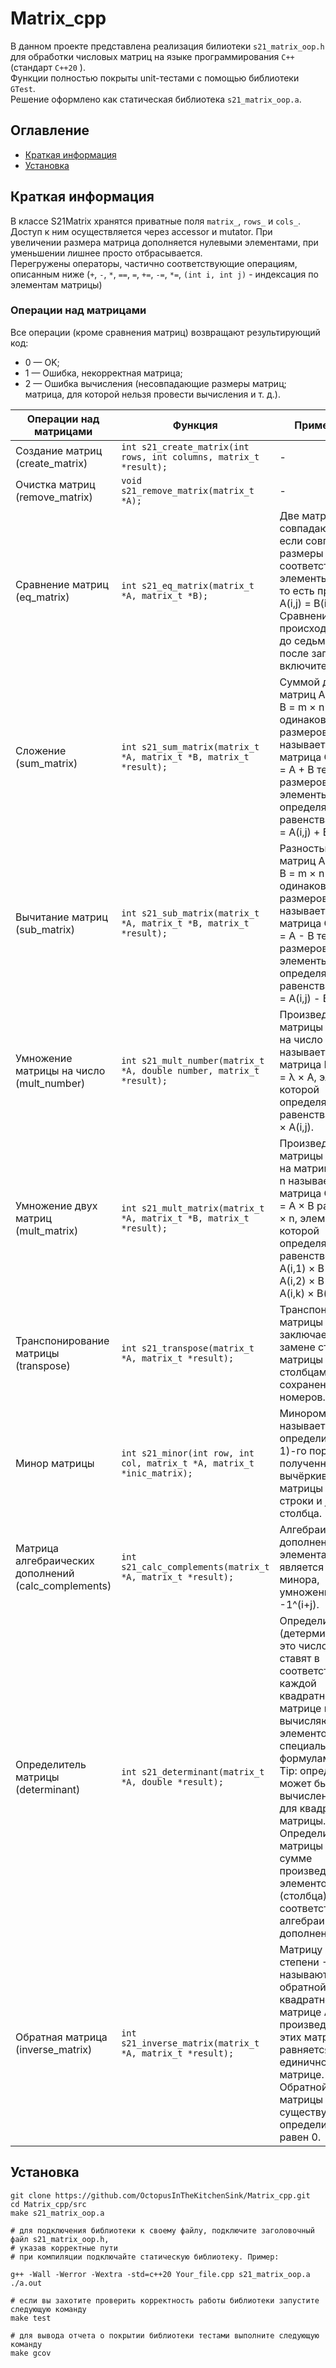 # Matrix_cpp
В данном проекте представлена реализация билиотеки ```s21_matrix_oop.h``` для обработки числовых матриц на языке программирования ```С++``` (стандарт ```C++20``` ).<br>
Функции полностью покрыты unit-тестами c помощью библиотеки ```GTest```. <br>
Решение оформлено как статическая библиотека ```s21_matrix_oop.a```. <br>

## Оглавление
- [Краткая информация](#Краткая-информация)
- [Установка](#Установка)

## Краткая информация
В классе S21Matrix хранятся приватные поля ```matrix_```, ```rows_``` и ```cols_```. Доступ к ним осуществляется через accessor и mutator. При увеличении размера матрица дополняется нулевыми элементами, при уменьшении лишнее просто отбрасывается. <br>
Перегружены операторы, частично соответствующие операциям, описанным ниже (```+```, ```-```, ```*```, ```==```, ```=```, ```+=```, ```-=```, ```*=```, ```(int i, int j)``` - индексация по элементам матрицы) 
### Операции над матрицами
Все операции (кроме сравнения матриц) возвращают результирующий код:<br>
- 0 — OK;
- 1 — Ошибка, некорректная матрица;
- 2 — Ошибка вычисления (несовпадающие размеры матриц; матрица, для которой нельзя провести вычисления и т. д.).

Операции над матрицами|Функция|Примечание
-|-|-
Создание матриц (create_matrix)|```int s21_create_matrix(int rows, int columns, matrix_t *result);```| -
Очистка матриц (remove_matrix)|```void s21_remove_matrix(matrix_t *A);```| -
Сравнение матриц (eq_matrix)|```int s21_eq_matrix(matrix_t *A, matrix_t *B);```|Две матрицы A, B совпадают \|A = B\|, если совпадают их размеры и соответствующие элементы равны, то есть при всех i, j A(i,j) = B(i,j). <br>Сравнение происходит вплоть до седьмого знака после запятой включительно.
Сложение (sum_matrix)|```int s21_sum_matrix(matrix_t *A, matrix_t *B, matrix_t *result);```|Суммой двух матриц A = m × n и B = m × n одинаковых размеров называется матрица C = m × n = A + B тех же размеров, элементы которой определяются равенствами C(i,j) = A(i,j) + B(i,j).
Вычитание матриц (sub_matrix)|```int s21_sub_matrix(matrix_t *A, matrix_t *B, matrix_t *result);```|Разностью двух матриц A = m × n и B = m × n одинаковых размеров называется матрица C = m × n = A - B тех же размеров, элементы которой определяются равенствами C(i,j) = A(i,j) - B(i,j).
Умножение матрицы на число (mult_number)|```int s21_mult_number(matrix_t *A, double number, matrix_t *result);```|Произведением матрицы A = m × n на число λ называется матрица B = m × n = λ × A, элементы которой определяются равенствами B = λ × A(i,j).
Умножение двух матриц (mult_matrix)|```int s21_mult_matrix(matrix_t *A, matrix_t *B, matrix_t *result);```|Произведением матрицы A = m × k на матрицу B = k × n называется матрица C = m × n = A × B размера m × n, элементы которой определяются равенством C(i,j) = A(i,1) × B(1,j) + A(i,2) × B(2,j) + … + A(i,k) × B(k,j).
Транспонирование матрицы (transpose)|```int s21_transpose(matrix_t *A, matrix_t *result);```|Транспонирование матрицы А заключается в замене строк этой матрицы ее столбцами с сохранением их номеров.
Минор матрицы|```int s21_minor(int row, int col, matrix_t *A, matrix_t *inic_matrix);```|Минором M(i,j) называется определитель (n-1)-го порядка, полученный вычёркиванием из матрицы A i-й строки и j-го столбца.
Матрица алгебраических дополнений (calc_complements)|```int s21_calc_complements(matrix_t *A, matrix_t *result);```|Алгебраическим дополнением элемента матрицы является значение минора, умноженное на -1^(i+j).
Определитель матрицы (determinant)|```int s21_determinant(matrix_t *A, double *result);```|Определитель (детерминант) — это число, которое ставят в соответствие каждой квадратной матрице и вычисляют из элементов по специальным формулам.<br>Tip: определитель может быть вычислен только для квадратной матрицы.<br>Определитель матрицы равен сумме произведений элементов строки (столбца) на соответствующие алгебраические дополнения.
Обратная матрица (inverse_matrix)|```int s21_inverse_matrix(matrix_t *A, matrix_t *result);```|Матрицу A в степени -1 называют обратной к квадратной матрице А, если произведение этих матриц равняется единичной матрице.<br>Обратной матрицы не существует, если определитель равен 0.
## Установка
```
git clone https://github.com/OctopusInTheKitchenSink/Matrix_cpp.git
cd Matrix_cpp/src
make s21_matrix_oop.a

# для подключения библиотеки к своему файлу, подключите заголовочный файл s21_matrix_oop.h,
# указав корректные пути
# при компиляции подключайте статическую библиотеку. Пример:

g++ -Wall -Werror -Wextra -std=c++20 Your_file.cpp s21_matrix_oop.a
./a.out

# если вы захотите проверить корректность работы библиотеки запустите следующую команду
make test

# для вывода отчета о покрытии библиотеки тестами выполните следующую команду
make gcov
```
